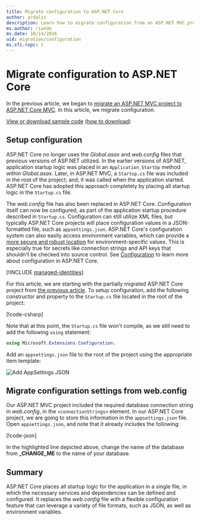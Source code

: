 ```yaml
---
title: Migrate configuration to ASP.NET Core
author: ardalis
description: Learn how to migrate configuration from an ASP.NET MVC project to an ASP.NET Core MVC project.
ms.author: riande
ms.date: 10/14/2016
uid: migration/configuration
ms.sfi.ropc: t
---
```

# Migrate configuration to ASP.NET Core

In the previous article, we began to [migrate an ASP.NET MVC project to ASP.NET Core MVC](xref:migration/mvc). In this article, we migrate configuration.

[View or download sample code](https://github.com/dotnet/AspNetCore.Docs/tree/main/aspnetcore/migration/configuration/samples) ([how to download](xref:index#how-to-download-a-sample))

## Setup configuration

ASP.NET Core no longer uses the *Global.asax* and *web.config* files that previous versions of ASP.NET utilized. In the earlier versions of ASP.NET, application startup logic was placed in an `Application_StartUp` method within *Global.asax*. Later, in ASP.NET MVC, a `Startup.cs` file was included in the root of the project; and, it was called when the application started. ASP.NET Core has adopted this approach completely by placing all startup logic in the `Startup.cs` file.

The *web.config* file has also been replaced in ASP.NET Core. Configuration itself can now be configured, as part of the application startup procedure described in `Startup.cs`. Configuration can still utilize XML files, but typically ASP.NET Core projects will place configuration values in a JSON-formatted file, such as `appsettings.json`. ASP.NET Core's configuration system can also easily access environment variables, which can provide a [more secure and robust location](xref:security/app-secrets) for environment-specific values. This is especially true for secrets like connection strings and API keys that shouldn't be checked into source control. See [Configuration](xref:fundamentals/configuration/index) to learn more about configuration in ASP.NET Core.

[!INCLUDE [managed-identities](~/includes/managed-identities-test-non-production.md)]

For this article, we are starting with the partially migrated ASP.NET Core project from [the previous article](xref:migration/mvc). To setup configuration, add the following constructor and property to the `Startup.cs` file located in the root of the project:

[!code-csharp[](configuration/samples/WebApp1/src/WebApp1/Startup.cs?range=11-16)]

Note that at this point, the `Startup.cs` file won't compile, as we still need to add the following `using` statement:

```csharp
using Microsoft.Extensions.Configuration;
```

Add an `appsettings.json` file to the root of the project using the appropriate item template:

![Add AppSettings JSON](configuration/_static/add-appsettings-json.png)

## Migrate configuration settings from web.config

Our ASP.NET MVC project included the required database connection string in *web.config*, in the `<connectionStrings>` element. In our ASP.NET Core project, we are going to store this information in the `appsettings.json` file. Open `appsettings.json`, and note that it already includes the following:

[!code-json[](../migration/configuration/samples/WebApp1/src/WebApp1/appsettings.json?highlight=4)]

In the highlighted line depicted above, change the name of the database from **_CHANGE_ME** to the name of your database.

## Summary

ASP.NET Core places all startup logic for the application in a single file, in which the necessary services and dependencies can be defined and configured. It replaces the *web.config* file with a flexible configuration feature that can leverage a variety of file formats, such as JSON, as well as environment variables.
